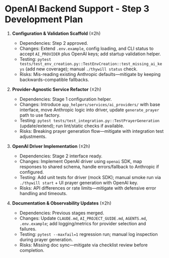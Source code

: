# OpenAI Backend Support - Step 3 Development Plan

1. **Configuration & Validation Scaffold** (≤2h)
   - Dependencies: Step 2 approved.
   - Changes: Extend `.env.example`, config loading, and CLI status to accept `AI_PROVIDER` plus OpenAI keys; add startup validation helper.
   - Testing: `pytest tests/test_env_creation.py::TestEnvCreation::test_missing_ai_keys` (add new coverage); manual `./thywill status` check.
   - Risks: Mis-reading existing Anthropic defaults—mitigate by keeping backwards-compatible fallbacks.

2. **Provider-Agnostic Service Refactor** (≤2h)
   - Dependencies: Stage 1 configuration helper.
   - Changes: Introduce `app_helpers/services/ai_providers/` with base interface, move Anthropic logic into driver, update `generate_prayer` path to use factory.
   - Testing: `pytest tests/test_integration.py::TestPrayerGeneration` (update/extend); run lint/static checks if available.
   - Risks: Breaking prayer generation flow—mitigate with integration test adjustments.

3. **OpenAI Driver Implementation** (≤2h)
   - Dependencies: Stage 2 interface ready.
   - Changes: Implement OpenAI driver using `openai` SDK, map responses to shared schema, handle errors/fallback to Anthropic if configured.
   - Testing: Add unit tests for driver (mock SDK); manual smoke run via `./thywill start` + UI prayer generation with OpenAI key.
   - Risks: API differences or rate limits—mitigate with defensive error handling and timeouts.

4. **Documentation & Observability Updates** (≤2h)
   - Dependencies: Previous stages merged.
   - Changes: Update `CLAUDE.md`, `AI_PROJECT_GUIDE.md`, `AGENTS.md`, `.env.example`; add logging/metrics for provider selection and failures.
   - Testing: `pytest --maxfail=1` regression run; manual log inspection during prayer generation.
   - Risks: Missing doc sync—mitigate via checklist review before completion.
